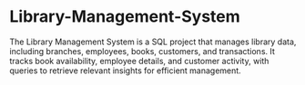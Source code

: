 # Library-Management-System
The Library Management System is a SQL project that manages library data, including branches, employees, books, customers, and transactions. It tracks book availability, employee details, and customer activity, with queries to retrieve relevant insights for efficient management.
